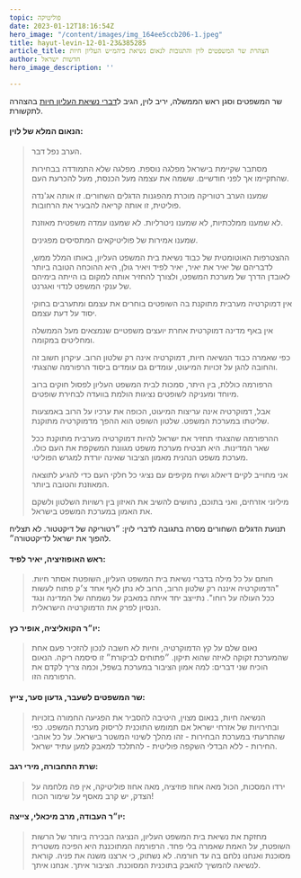 ```yaml
---
topic: פוליטיקה
date: 2023-01-12T18:16:54Z
hero_image: "/content/images/img_164ee5ccb206-1.jpeg"
title: hayut-levin-12-01-23&385285
article_title: הצהרת שר המשפטים לוין והתגובות לנאום נשיאת ביהמ״ש העליון חיות
author: חדשות ישראל
hero_image_description: ''

---
```

שר המשפטים וסגן ראש הממשלה, יריב לוין, הגיב ל[דברי נשיאת העליון חיות](https://newsil.vercel.app/news/hayut-levin-12-01-23-639582) בהצהרה לתקשורת.

#### הנאום המלא של לוין:

> הערב נפל דבר.
>
> מסתבר שקיימת בישראל מפלגה נוספת. מפלגה שלא התמודדה בבחירות שהתקיימו אך לפני חודשיים. ששמה את עצמה מעל הכנסת, מעל להכרעת העם.
>
> שמענו הערב רטוריקה מוכרת מהפגנות הדגלים השחורים. זו אותה אג'נדה פוליטית, זו אותה קריאה להבעיר את הרחובות.
>
> לא שמענו ממלכתיות, לא שמענו ניטרליות. לא שמענו עמדה משפטית מאוזנת.
>
> שמענו אמירות של פוליטיקאים המתסיסים מפגינים.
>
> ההצטרפות האוטומטית של כבוד נשיאת בית המשפט העליון, באותו המלל ממש, לדבריהם של יאיר את יאיר, יאיר לפיד ויאיר גולן, היא ההוכחה הטובה ביותר לאובדן הדרך של מערכת המשפט, ולצורך להחזיר אותה למקום בו הייתה בימיהם של ענקי המשפט לנדוי ואגרנט.
>
> אין דמוקרטיה מערבית מתוקנת בה השופטים בוחרים את עצמם ומתערבים בחוקי יסוד על דעת עצמם.
>
> אין באף מדינה דמוקרטית אחרת יועצים משפטיים שנמצאים מעל הממשלה ומחליטים במקומה.
>
> כפי שאמרה כבוד הנשיאה חיות, דמוקרטיה אינה רק שלטון הרוב. עיקרון חשוב זה והחובה להגן על זכויות המיעוט, עומדים גם עומדים ביסוד הרפורמה שהצגתי.
>
> הרפורמה כוללת, בין היתר, סמכות לבית המשפט העליון לפסול חוקים ברוב מיוחד ומעניקה לשופטים נציגות הולמת בוועדה לבחירת שופטים.
>
> אבל, דמוקרטיה אינה עריצות המיעוט, הכופה את ערכיו על הרוב באמצעות שליטתו במערכת המשפט. שלטון השופט הוא ההפך מדמוקרטיה מתוקנת.
>
> ההרפורמה שהצגתי תחזיר את ישראל להיות דמוקרטיה מערבית מתוקנת ככל שאר המדינות. היא תבטיח מערכת משפט מגוונת המשקפת את העם כולו. מערכת משפט הנהנית מאמון הציבור שאינה יורדת למגרש הפוליטי.
>
> אני מחוייב לקיים דיאלוג ושיח מקיפים עם נציגי כל חלקי העם כדי להגיע לתוצאה המאוזנת והטובה ביותר.
>
> מיליוני אזרחים, ואני בתוכם, נחושים להשיב את האיזון בין רשויות השלטון ולשקם את האמון במערכת המשפט בישראל.

תנועת הדגלים השחורים מסרה בתגובה לדברי לוין: ״רטוריקה של דיקטטור. לא תצליח להפוך את ישראל לדיקטטורה״.

#### ראש האופוזיציה, יאיר לפיד:

> חותם על כל מילה בדברי נשיאת בית המשפט העליון, השופטת אסתר חיות. "הדמוקרטיה איננה רק שלטון הרוב, הרוב לא נתן לאף אחד צ׳ק פתוח לעשות ככל העולה על רוחו". נתייצב יחד איתה במאבק על נשמתה של המדינה ונגד הנסיון לפרק את הדמוקרטיה הישראלית.

#### יו״ר הקואליציה, אופיר כץ:

> ‏נאום שלם על קץ הדמוקרטיה, וחיות לא חשבה לנכון להזכיר פעם אחת שהמערכת זקוקה לאיזה שהוא תיקון. ״פתוחים לביקורת״ זו סיסמה ריקה. הנאום הוכיח שני דברים: למה אמון הציבור במערכת בשפל, וכמה צריך לקדם את הרפורמה הזו.

#### שר המשפטים לשעבר, גדעון סער, צייץ:

> הנשיאה חיות, בנאום מצוין, היטיבה להסביר את הפגיעה החמורה בזכויות ובחירויות של אזרחי ישראל אם תמומש התוכנית לריסוק מערכת המשפט. כפי שהתרעתי במערכת הבחירות - זהו מהלך לשינוי המשטר בישראל. על כל אוהבי החירות - ללא הבדלי השקפה פוליטית - להתלכד למאבק למען עתיד ישראל.

#### שרת התחבורה, מירי רגב:

> ירדו המסכות, הכול מאה אחוז פוזיציה, מאה אחוז פוליטיקה, אין פה מלחמה על הצדק, יש קרב מאסף על שימור הכוח!

#### יו״ר העבודה, מרב מיכאלי, צייצה:

> מחזקת את נשיאת בית המשפט העליון, הנציגה הבכירה ביותר של הרשות השופטת, על האמת שאמרה בלי פחד. הרפורמה המתוכננת היא הפיכה משטרית מסוכנת ואנחנו נלחם בה עד חורמה. לא נשתוק, כי ארצנו משנה את פניה. קוראת לנשיאה להמשיך להאבק בתוכנית המסוכנת. הציבור איתך. אנחנו איתך.